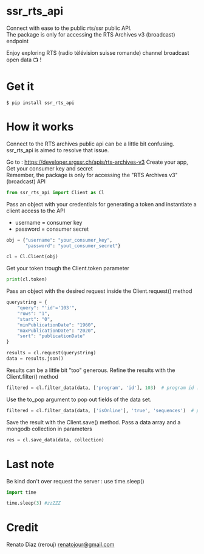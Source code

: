 # ssr_rts_api

Connect with ease to the public rts/ssr public API.  
The package is only for accessing the RTS Archives v3 (broadcast) endpoint

Enjoy exploring RTS (radio télévision suisse romande) channel broadcast open data 📺 !

# Get it
```
$ pip install ssr_rts_api
```

# How it works

Connect to the RTS archives public api can be a little bit confusing. ssr_rts_api is aimed to resolve that issue.

Go to : https://developer.srgssr.ch/apis/rts-archives-v3
Create your app,
Get your consumer key and secret  
Remember, the package is only for accessing the "RTS Archives v3" (broadcast) API
    
```python
from ssr_rts_api import Client as Cl
```

Pass an object with your credentials for generating a token and
instantiate a client access to the API  
- username = consumer key
- password = consumer secret

```python
obj = {"username": "your_consumer_key",
       "password": "yout_consumer_secret"}

cl = Cl.Client(obj)
```
Get your token trough the Client.token parameter
```python
print(cl.token)
```
Pass an object with the desired request inside the Client.request() method
```python
querystring = {
    "query": "'id'='103'",
    "rows": "1",
    "start": "0",
    "minPublicationDate": "1960",
    "maxPublicationDate": "2020",
    "sort": "publicationDate"
}

results = cl.request(querystring)
data = results.json()
```

Results can be a little bit "too" generous.
Refine the results with the Client.filter() method
```python
filtered = cl.filter_data(data, ['program', 'id'], 103)  # program id : 103 = Temps Présent
```
Use the to_pop argument to pop out fields of the data set.

```python
filtered = cl.filter_data(data, ['isOnline'], 'true', 'sequences')  # pop "sequence" field
```

Save the result with the Client.save() method.
Pass a data array and a mongodb collection in parameters
```python
res = cl.save_data(data, collection)
```
# Last note

Be kind don't over request the server : use time.sleep()
```python
import time

time.sleep(3) #zzZZZ
```
# Credit

Renato Diaz (rerouj)
renatojour@gmail.com